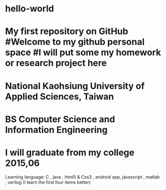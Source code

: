 hello-world
===========

My first repository on GitHub
#Welcome to my github personal space
#I will put some my homework or research project here
===========
# National Kaohsiung University of Applied Sciences, Taiwan           
# BS Computer Science and Information Engineering     
I will graduate from my college 2015,06
===========
Learning language: C , java , html5 & Css3 , android app, javascript , matlab , verilog 
                  (I learn the first four items better)
